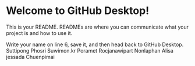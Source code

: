 # Welcome to GitHub Desktop!

This is your README. READMEs are where you can communicate what your project is and how to use it.

Write your name on line 6, save it, and then head back to GitHub Desktop.
Suttipong Phosri
Suwimon.kr
Poramet Rocjanawipart
Nonlaphan
Alisa
jessada Chuenpimai